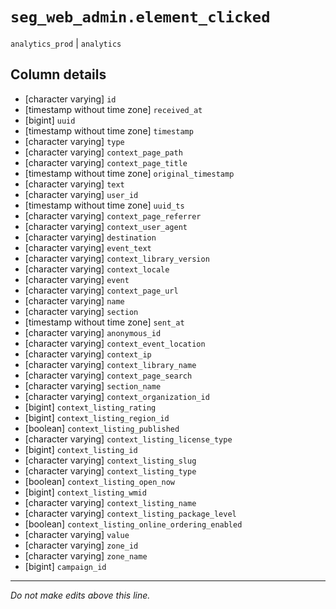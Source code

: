 # `seg_web_admin.element_clicked`
`analytics_prod` | `analytics`

## Column details
* [character varying] `id`
* [timestamp without time zone] `received_at`
* [bigint]    `uuid`
* [timestamp without time zone] `timestamp`
* [character varying] `type`
* [character varying] `context_page_path`
* [character varying] `context_page_title`
* [timestamp without time zone] `original_timestamp`
* [character varying] `text`
* [character varying] `user_id`
* [timestamp without time zone] `uuid_ts`
* [character varying] `context_page_referrer`
* [character varying] `context_user_agent`
* [character varying] `destination`
* [character varying] `event_text`
* [character varying] `context_library_version`
* [character varying] `context_locale`
* [character varying] `event`
* [character varying] `context_page_url`
* [character varying] `name`
* [character varying] `section`
* [timestamp without time zone] `sent_at`
* [character varying] `anonymous_id`
* [character varying] `context_event_location`
* [character varying] `context_ip`
* [character varying] `context_library_name`
* [character varying] `context_page_search`
* [character varying] `section_name`
* [character varying] `context_organization_id`
* [bigint]    `context_listing_rating`
* [bigint]    `context_listing_region_id`
* [boolean]   `context_listing_published`
* [character varying] `context_listing_license_type`
* [bigint]    `context_listing_id`
* [character varying] `context_listing_slug`
* [character varying] `context_listing_type`
* [boolean]   `context_listing_open_now`
* [bigint]    `context_listing_wmid`
* [character varying] `context_listing_name`
* [character varying] `context_listing_package_level`
* [boolean]   `context_listing_online_ordering_enabled`
* [character varying] `value`
* [character varying] `zone_id`
* [character varying] `zone_name`
* [bigint]    `campaign_id`

-------------------------------------------------------------------------------
*Do not make edits above this line.*
